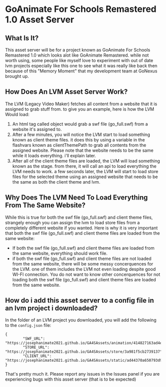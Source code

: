 # GoAnimate For Schools Remastered 1.0 Asset Server

## What Is It?
This asset server will be for a project known as GoAnimate For Schools Remastered 1.0 which looks alot like GoAnimate Remastered. while not worth using, some people like myself love to experiment with out of date lvm projects especially like this one to see what it was really like back then because of this "Memory Moment" that my development team at GoNexus brought up.

## How Does An LVM Asset Server Work?

The LVM (Legacy Video Maker) fetches all content from a website that it is assigned to grab stuff from. to give you an example, here is how the LVM Would load:
1. An html tag called object would grab a swf file (go_full.swf) from a website it's assigned to.
2. After a few minutes, you will notice the LVM start to load something known as client theme files. it does this by using a variable in the flashvars known as clientThemePath to grab all contents from the assigned website. Please note that the website needs to be the same while it loads everything. i'll explain later.
3. After all of the client theme files are loaded, the LVM will load something known as the stage. from there, it will call an api to load everything the LVM needs to work. a few seconds later, the LVM will start to load store files for the selected theme using an assigned website that needs to be the same as both the client theme and lvm.

## Why Does The LVM Need To Load Everything From The Same Website?

While this is true for both the swf file (go_full.swf) and client theme files, strangely enough you can assign the lvm to load store files from a completely different website if you wanted. Here is why it is very important that both the swf file (go_full.swf) and client theme files are loaded from the same website:
* If both the swf file (go_full.swf) and client theme files are loaded from the same website, everything should work file.
* if both the swf file (go_full.swf) and client theme files are not loaded from the same website, there will be some messy concerquences for the LVM. one of them includes the LVM not even loading despite good WI-FI connection. You do not want to know other concerquences for not loading both the swf file (go_full.swf) and client theme files are loaded from the same website.

## How do i add this asset server to a config file in an lvm project i downloaded?

In the folder of an LVM project you downloaded, you will add the following to the `config.json` file:
```
{
        "SWF_URL": "https://josephanimate2021.github.io/GA4SAssets/animation/414827163ad4eb60",
        "STORE_URL": "https://josephanimate2021.github.io/GA4SAssets/store/3a981f5cb2739137",
        "CLIENT_URL": "https://josephanimate2021.github.io/GA4SAssets/static/ad44370a650793d9"
}

```
That's pretty much it. Please report any issues in the Issues panel if you are experiencing bugs with this asset server (that is to be expected)
